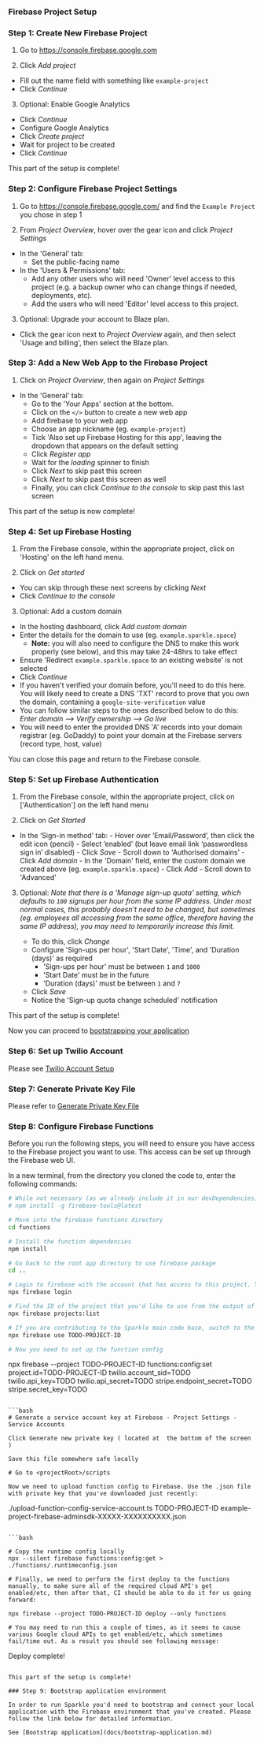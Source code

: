 ### Firebase Project Setup
### Step 1: Create New Firebase Project

1. Go to https://console.firebase.google.com

2. Click _Add project_
  - Fill out the name field with something like `example-project`
  - Click _Continue_

3. Optional: Enable Google Analytics
  - Click _Continue_
  - Configure Google Analytics
  - Click _Create project_
  - Wait for project to be created
  - Click _Continue_

This part of the setup is complete!


### Step 2: Configure Firebase Project Settings
1. Go to https://console.firebase.google.com/ and find the `Example Project` you chose in step 1

2. From _Project Overview_, hover over the gear icon and click _Project Settings_
  - In the 'General' tab:
    - Set the public-facing name
  - In the 'Users & Permissions' tab:
    - Add any other users who will need 'Owner' level access to this project (e.g. a backup owner who can change things if needed, deployments, etc).
    - Add the users who will need 'Editor' level access to this project.

3. Optional: Upgrade your account to Blaze plan.
  - Click the gear icon next to _Project Overview_ again, and then select 'Usage and billing', then select the Blaze plan.

### Step 3: Add a New Web App to the Firebase Project

1. Click on _Project Overview_, then again on _Project Settings_
  - In the 'General' tab:
    - Go to the 'Your Apps' section at the bottom.
    - Click on the `</>` button to create a new web app
    - Add firebase to your web app
    - Choose an app nickname (eg. `example-project`)
    - Tick 'Also set up Firebase Hosting for this app', leaving the dropdown that appears on the default setting
    - Click _Register app_
    - Wait for the _loading_ spinner to finish
    - Click _Next_ to skip past this screen
    - Click _Next_ to skip past this screen as well
    - Finally, you can click _Continue to the console_ to skip past this last screen

This part of the setup is now complete!

### Step 4: Set up Firebase Hosting
1. From the Firebase console, within the appropriate project, click on 'Hosting' on the left hand menu.

2. Click on _Get started_
  - You can skip through these next screens by clicking _Next_
  - Click _Continue to the console_

3. Optional: Add a custom domain
  - In the hosting dashboard, click _Add custom domain_
  - Enter the details for the domain to use (eg. `example.sparkle.space`)
    - **Note:** you will also need to configure the DNS to make this work properly (see below), and this may take 24-48hrs to take effect
  - Ensure 'Redirect `example.sparkle.space` to an existing website' is not selected
  - Click _Continue_
  - If you haven't verified your domain before, you'll need to do this here. You will likely need to create a DNS 'TXT' record to prove that you own the domain, containing a `google-site-verification` value
  - You can follow similar steps to the ones described below to do this: _Enter domain --> Verify ownership --> Go live_
  - You will need to enter the provided DNS 'A' records into your domain registrar (eg. GoDaddy) to point your domain at the Firebase servers (record type, host, value)

You can close this page and return to the Firebase console.

### Step 5: Set up Firebase Authentication

1. From the Firebase console, within the appropriate project, click on ['Authentication'] on the left hand menu

2. Click on _Get Started_
  -  In the ‘Sign-in method’ tab:
    - Hover over ‘Email/Password’, then click the edit icon (pencil)
    - Select ‘enabled’ (but leave email link ‘passwordless sign in’ disabled)
    - Click _Save_
    - Scroll down to 'Authorised domains'
    - Click _Add domain_
    - In the 'Domain' field, enter the custom domain we created above (eg. `example.sparkle.space`)
    - Click _Add_
    - Scroll down to 'Advanced'

3. Optional: _Note that there is a 'Manage sign-up quota' setting, which defaults to `100` signups per hour from the same IP address. Under most normal cases, this probably doesn't need to be changed, but sometimes (eg. employees all accessing from the same office, therefore having the same IP address), you may need to temporarily increase this limit._

    - To do this, click _Change_
    - Configure 'Sign-ups per hour', 'Start Date', 'Time', and 'Duration (days)' as required
      - 'Sign-ups per hour' must be between `1` and `1000`
      - 'Start Date' must be in the future
      - 'Duration (days)' must be between `1` and `7`
    - Click _Save_
    - Notice the 'Sign-up quota change scheduled' notification

This part of the setup is complete!

Now you can proceed to [bootstrapping your application](./bootstrap-application.md)

### Step 6: Set up Twilio Account

Please see [Twilio Account Setup](/docs/twilio-configuration.md)

### Step 7: Generate Private Key File

Please refer to [Generate Private Key File](../scripts/README.md)

### Step 8: Configure Firebase Functions

Before you run the following steps, you will need to ensure you have access to the Firebase project you want to use. This access can be set up through the Firebase web UI.

In a new terminal, from the directory you cloned the code to, enter the following commands:

```bash
# While not necessary (as we already include it in our devDependencies), you can install the firebase-tools globally if desired
# npm install -g firebase-tools@latest

# Move into the firebase functions directory
cd functions

# Install the function dependencies
npm install

# Go back to the root app directory to use firebase package
cd ..

# Login to firebase with the account that has access to this project. You'll be prompted to log in via Google OAuth.
npx firebase login

# Find the ID of the project that you'd like to use from the output of the command below:
npx firebase projects:list

# If you are contributing to the Sparkle main code base, switch to the 'staging' project, otherwise switch to 'example-project' or whichever environment you are developing against
npx firebase use TODO-PROJECT-ID

# Now you need to set up the function config

```
npx firebase --project TODO-PROJECT-ID functions:config:set project.id=TODO-PROJECT-ID twilio.account_sid=TODO twilio.api_key=TODO twilio.api_secret=TODO stripe.endpoint_secret=TODO stripe.secret_key=TODO
```

```bash
# Generate a service account key at Firebase - Project Settings - Service Accounts

Click Generate new private key ( located at  the bottom of the screen )

Save this file somewhere safe locally

# Go to <projectRoot>/scripts

Now we need to upload function config to Firebase. Use the .json file with private key that you've downloaded just recently:

```
./upload-function-config-service-account.ts TODO-PROJECT-ID example-project-firebase-adminsdk-XXXXX-XXXXXXXXXX.json
```

```bash

# Copy the runtime config locally
npx --silent firebase functions:config:get > ./functions/.runtimeconfig.json

# Finally, we need to perform the first deploy to the functions manually, to make sure all of the required cloud API's get enabled/etc, then after that, CI should be able to do it for us going forward:

npx firebase --project TODO-PROJECT-ID deploy --only functions

# You may need to run this a couple of times, as it seems to cause various Google cloud APIs to get enabled/etc, which sometimes fail/time out. As a result you should see following message:

```
Deploy complete!
```

This part of the setup is complete!

### Step 9: Bootstrap application environment

In order to run Sparkle you'd need to bootstrap and connect your local application with the Firebase environment that you've created. Please follow the link below for detailed information.

See [Bootstrap application](docs/bootstrap-application.md)

